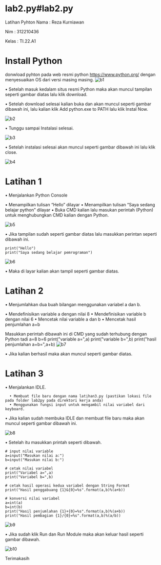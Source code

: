 # lab2.py#lab2.py


Latihan Pyhton
Nama : Reza Kurniawan

Nim : 312210436

Kelas : TI.22.A1

# Install Python
donwload pyhton pada web resmi python https://www.python.org/ dengan menyesuaikan OS dari versi masing masing.
![b1](https://user-images.githubusercontent.com/116234001/198041753-c5949c03-4bdb-4025-9797-9d77164f80fe.png)


• Setelah masuk kedalam situs resmi Python maka akan muncul tampilan seperti gambar diatas lalu klik download.

• Setelah download selesai kalian buka dan akan muncul seperti gambar dibawah ini, lalu kalian klik Add python.exe to PATH lalu klik Instal Now.

![b2](https://user-images.githubusercontent.com/116234001/198041961-5cb85dd6-2f8a-44f6-88dc-c25917872126.png)


• Tunggu sampai Instalasi selesai.

![b3](https://user-images.githubusercontent.com/116234001/198042426-2999b0ac-db8e-4e19-8a92-c5b69e8f2d24.png)


• Setelah instalasi selesai akan muncul seperti gambar dibawah ini lalu klik close.

![b4](https://user-images.githubusercontent.com/116234001/198042678-01a347d0-57d2-42cd-a9f2-b7a28af73d86.png)


# Latihan 1
• Menjalankan Python Console

  • Menampilkan tulisan “Hello” dilayar
  • Menampilkan tulisan “Saya sedang belajar python” dilayar
• Buka CMD kalian lalu masukan perintah (Python) untuk menghubungkan CMD kalian dengan Python.

![b5](https://user-images.githubusercontent.com/116234001/198042849-1249f210-d1a2-4ed5-9fd9-a89a8a347ff5.png)


• Jika tampilan sudah seperti gambar diatas lalu masukkan perintan seperti dibawah ini.

    print("Hello")
    print("Saya sedang belajar pemrograman")
![b6](https://user-images.githubusercontent.com/116234001/198042967-6b3b1f56-9ac4-454c-90f9-47b82b2c63e6.png)


• Maka di layar kalian akan tampil seperti gambar diatas.

# Latihan 2
• Menjumlahkan dua buah bilangan menggunakan variabel a dan b.

  • Mendefinisikan variable a dengan nilai 8
  • Mendefinisikan variable b dengan nilai 6
  • Mencetak nilai variable a dan b
  • Mencetak hasil penjumlahan a+b

  Masukkan perintah dibawah ini di CMD yang sudah terhubung dengan Python tadi
  a=8
  b=6
  print("variable a=",a)
  print("variable b=",b)
  print("hasil penjumlahan a+b=",a+b)
![b7](https://user-images.githubusercontent.com/116234001/198043437-dab5a773-e70f-42df-bc15-846075247622.png)


• Jika kalian berhasil maka akan muncul seperti gambar diatas.

# Latihan 3
• Menjalankan IDLE.

      • Membuat file baru dengan nama latihan3.py (pastikan lokasi file pada folder lab2py pada direktori kerja anda)
      • Menggunakan fungsi input untuk mengambil nilai variabel dari keyboard.
• Jika kalian sudah membuka IDLE dan membuat file baru maka akan muncul seperti gambar dibawah ini.

![b8](https://user-images.githubusercontent.com/116234001/198043657-56d40694-ef83-48eb-92ea-f7a397492820.png)


• Setelah itu masukkan printah seperti dibawah.

    # input nilai variable
    a=input("Masukan nilai a:")
    b=input("Masukan nilai b:")

    # cetak nilai variabel
    print("Variabel a=",a)
    print("Variabel b=",b)

    # cetak hasil operasi kedua variabel dengan String Format
    print("Hasil penggabuang {1}&{0}=%s".format(a,b)%(a+b))

    # konversi nilai variabel
    a=int(a)
    b=int(b)
    print("Hasil penjumlahan {1}+{0}=%s".format(a,b)%(a+b))
    print("Hasil pembagian {1}/{0}=%s".format(a,b)%(a/b))
![b9](https://user-images.githubusercontent.com/116234001/198043759-6dcde35e-560b-4901-a262-7a1542972da5.png)


• Jika sudah klik Run dan Run Module maka akan keluar hasil seperti gambar dibawah.

![b10](https://user-images.githubusercontent.com/116234001/198043820-bdfa4c4a-bd53-46c0-a881-9c08adfc67b6.png)


Terimakasih
